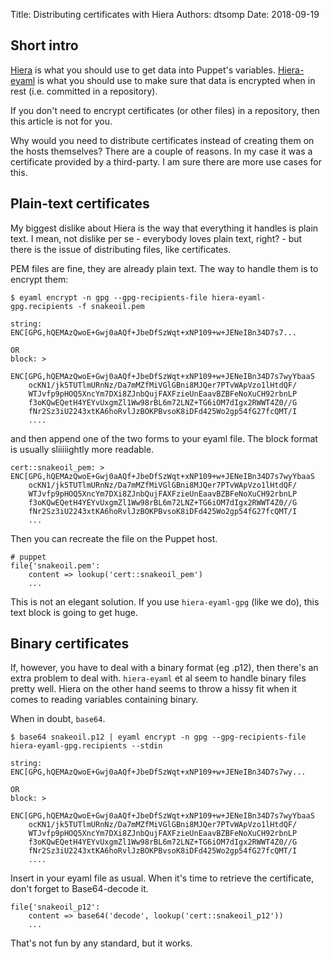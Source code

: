 Title: Distributing certificates with Hiera
Authors: dtsomp
Date: 2018-09-19

## Short intro

[Hiera](https://puppet.com/docs/puppet/5.3/hiera_intro.html) is what you should use to get data into Puppet's variables. [Hiera-eyaml](https://puppet.com/blog/encrypt-your-data-using-hiera-eyaml) is what you should use to make sure that data is encrypted when in rest (i.e. committed in a repository).

If you don't need to encrypt certificates (or other files) in a repository, then this article is not for you.

Why would you need to distribute certificates instead of creating them on the hosts themselves?
There are a couple of reasons. 
In my case it was a certificate provided by a third-party.
I am sure there are more use cases for this.

## Plain-text certificates

My biggest dislike about Hiera is the way that everything it handles is plain text. I mean, not dislike per se - everybody loves plain text, right? - but there is the issue of distributing files, like certificates.

PEM files are fine, they are already plain text. The way to handle them is to encrypt them:

```
$ eyaml encrypt -n gpg --gpg-recipients-file hiera-eyaml-gpg.recipients -f snakeoil.pem

string: ENC[GPG,hQEMAzQwoE+Gwj0aAQf+JbeDfSzWqt+xNP109+w+JENeIBn34D7s7...

OR
block: >
    ENC[GPG,hQEMAzQwoE+Gwj0aAQf+JbeDfSzWqt+xNP109+w+JENeIBn34D7s7wyYbaaS
    ocKN1/jk5TUTlmURnNz/Da7mMZfMiVGlGBni8MJQer7PTvWApVzo1lHtdQF/
    WTJvfp9pHOQ5XncYm7DXi8ZJnbQujFAXFzieUnEaavBZBFeNoXuCH92rbnLP
    f3oKQwEQetH4YEYvUxgmZl1Ww98rBL6m72LNZ+TG6iOM7dIgx2RWWT4Z0//G
    fNr2Sz3iU2243xtKA6hoRvlJzBOKPBvsoK8iDFd425Wo2gp54fG27fcQMT/I
	....
```

and then append one of the two forms to your eyaml file. The block format is usually sliiiiightly more readable.

```
cert::snakeoil_pem: >
ENC[GPG,hQEMAzQwoE+Gwj0aAQf+JbeDfSzWqt+xNP109+w+JENeIBn34D7s7wyYbaaS
    ocKN1/jk5TUTlmURnNz/Da7mMZfMiVGlGBni8MJQer7PTvWApVzo1lHtdQF/
    WTJvfp9pHOQ5XncYm7DXi8ZJnbQujFAXFzieUnEaavBZBFeNoXuCH92rbnLP
    f3oKQwEQetH4YEYvUxgmZl1Ww98rBL6m72LNZ+TG6iOM7dIgx2RWWT4Z0//G
    fNr2Sz3iU2243xtKA6hoRvlJzBOKPBvsoK8iDFd425Wo2gp54fG27fcQMT/I
	...
```

Then you can recreate the file on the Puppet host.

```
# puppet
file{'snakeoil.pem':
	content => lookup('cert::snakeoil_pem')
    ...
```

This is not an elegant solution. If you use `hiera-eyaml-gpg` (like we do), this text block is going to get huge.

## Binary certificates

If, however, you have to deal with a binary format (eg .p12), then there's an extra problem to deal with. `hiera-eyaml` et al seem to handle binary files pretty well. 
Hiera on the other hand seems to throw a hissy fit when it comes to reading variables containing binary.

When in doubt, `base64`.

```
$ base64 snakeoil.p12 | eyaml encrypt -n gpg --gpg-recipients-file hiera-eyaml-gpg.recipients --stdin

string: ENC[GPG,hQEMAzQwoE+Gwj0aAQf+JbeDfSzWqt+xNP109+w+JENeIBn34D7s7wy...

OR
block: >
    ENC[GPG,hQEMAzQwoE+Gwj0aAQf+JbeDfSzWqt+xNP109+w+JENeIBn34D7s7wyYbaaS
    ocKN1/jk5TUTlmURnNz/Da7mMZfMiVGlGBni8MJQer7PTvWApVzo1lHtdQF/
    WTJvfp9pHOQ5XncYm7DXi8ZJnbQujFAXFzieUnEaavBZBFeNoXuCH92rbnLP
    f3oKQwEQetH4YEYvUxgmZl1Ww98rBL6m72LNZ+TG6iOM7dIgx2RWWT4Z0//G
    fNr2Sz3iU2243xtKA6hoRvlJzBOKPBvsoK8iDFd425Wo2gp54fG27fcQMT/I
	....
```

Insert in your eyaml file as usual. When it's time to retrieve the certificate, don't forget to Base64-decode it.

```
file{'snakeoil_p12':
	content => base64('decode', lookup('cert::snakeoil_p12'))
    ...
```

That's not fun by any standard, but it works.

